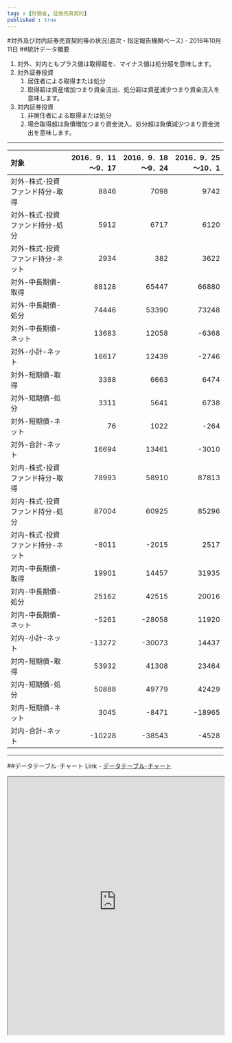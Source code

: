 ```yaml
--- 
tags : [財務省, 証券売買契約] 
published : true
---
```

#対外及び対内証券売買契約等の状況(週次・指定報告機関ベース) - 2016年10月11日
##統計データ概要


1. 対外、対内ともプラス値は取得超を、マイナス値は処分超を意味します。
1. 対外証券投資
	1. 居住者による取得または処分
	1. 取得超は資産増加つまり資金流出、処分超は資産減少つまり資金流入を意味します。
1. 対内証券投資
	1. 非居住者による取得または処分
	1. 場合取得超は負債増加つまり資金流入、処分超は負債減少つまり資金流出を意味します。

	
***
	

|対象                              |2016．9．11～9．17 |2016．9．18～9．24 |2016．9．25～10．1 |
|:---------------------------------|------------------:|------------------:|------------------:|
|対外-株式･投資ファンド持分-取得   |8846               |7098               |9742               |
|対外-株式･投資ファンド持分-処分   |5912               |6717               |6120               |
|対外-株式･投資ファンド持分-ネット |2934               |382                |3622               |
|対外-中長期債-取得                |88128              |65447              |66880              |
|対外-中長期債-処分                |74446              |53390              |73248              |
|対外-中長期債-ネット              |13683              |12058              |-6368              |
|対外-小計-ネット                  |16617              |12439              |-2746              |
|対外-短期債-取得                  |3388               |6663               |6474               |
|対外-短期債-処分                  |3311               |5641               |6738               |
|対外-短期債-ネット                |76                 |1022               |-264               |
|対外-合計-ネット                  |16694              |13461              |-3010              |
|対内-株式･投資ファンド持分-取得   |78993              |58910              |87813              |
|対内-株式･投資ファンド持分-処分   |87004              |60925              |85296              |
|対内-株式･投資ファンド持分-ネット |-8011              |-2015              |2517               |
|対内-中長期債-取得                |19901              |14457              |31935              |
|対内-中長期債-処分                |25162              |42515              |20016              |
|対内-中長期債-ネット              |-5261              |-28058             |11920              |
|対内-小計-ネット                  |-13272             |-30073             |14437              |
|対内-短期債-取得                  |53932              |41308              |23464              |
|対内-短期債-処分                  |50888              |49779              |42429              |
|対内-短期債-ネット                |3045               |-8471              |-18965             |
|対内-合計-ネット                  |-10228             |-38543             |-4528              |


***
	
##データテーブル･チャート
Link - [データテーブル･チャート](http://knowledgevault.saecanet.com/charts/am-consulting.co.jp-20161011091721.html)
<iframe src="http://knowledgevault.saecanet.com/charts/am-consulting.co.jp-20161011091721.html" width="100%" height="600px"></iframe>